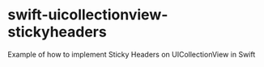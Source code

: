 # swift-uicollectionview-stickyheaders
Example of how to implement Sticky Headers on UICollectionView in Swift 
